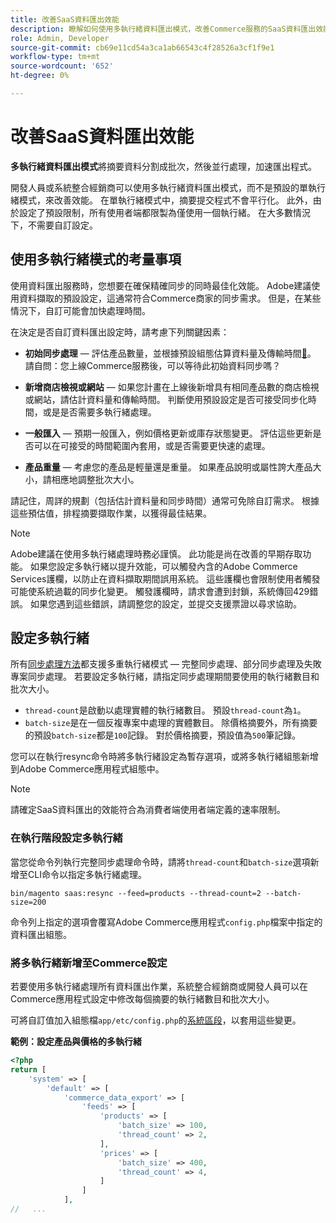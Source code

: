 ```yaml
---
title: 改善SaaS資料匯出效能
description: 瞭解如何使用多執行緒資料匯出模式，改善Commerce服務的SaaS資料匯出效能。
role: Admin, Developer
source-git-commit: cb69e11cd54a3ca1ab66543c4f28526a3cf1f9e1
workflow-type: tm+mt
source-wordcount: '652'
ht-degree: 0%

---
```


# 改善SaaS資料匯出效能

**多執行緒資料匯出模式**&#x200B;將摘要資料分割成批次，然後並行處理，加速匯出程式。

開發人員或系統整合經銷商可以使用多執行緒資料匯出模式，而不是預設的單執行緒模式，來改善效能。 在單執行緒模式中，摘要提交程式不會平行化。 此外，由於設定了預設限制，所有使用者端都限製為僅使用一個執行緒。 在大多數情況下，不需要自訂設定。

## 使用多執行緒模式的考量事項

使用資料匯出服務時，您想要在確保精確同步的同時最佳化效能。
Adobe建議使用資料擷取的預設設定，這通常符合Commerce商家的同步需求。 但是，在某些情況下，自訂可能會加快處理時間。

在決定是否自訂資料匯出設定時，請考慮下列關鍵因素：

- **初始同步處理** — 評估產品數量，並根據預設組態估算資料量及傳輸時間[&#128279;](estimate-data-volume-sync-time.md)。 請自問：您上線Commerce服務後，可以等待此初始資料同步嗎？

- **新增商店檢視或網站** — 如果您計畫在上線後新增具有相同產品數的商店檢視或網站，請估計資料量和傳輸時間。 判斷使用預設設定是否可接受同步化時間，或是是否需要多執行緒處理。

- **一般匯入** — 預期一般匯入，例如價格更新或庫存狀態變更。 評估這些更新是否可以在可接受的時間範圍內套用，或是否需要更快速的處理。

- **產品重量** — 考慮您的產品是輕量還是重量。 如果產品說明或屬性誇大產品大小，請相應地調整批次大小。

請記住，周詳的規劃（包括估計資料量和同步時間）通常可免除自訂需求。 根據這些預估值，排程摘要擷取作業，以獲得最佳結果。

>[!NOTE]
>
>Adobe建議在使用多執行緒處理時務必謹慎。 此功能是尚在改善的早期存取功能。 如果您設定多執行緒以提升效能，可以觸發內含的Adobe Commerce Services護欄，以防止在資料擷取期間誤用系統。 這些護欄也會限制使用者觸發可能使系統過載的同步化變更。 觸發護欄時，請求會遭到封鎖，系統傳回429錯誤。 如果您遇到這些錯誤，請調整您的設定，並提交支援票證以尋求協助。

## 設定多執行緒

所有[同步處理方法](data-synchronization.md#synchronization-process)都支援多重執行緒模式 — 完整同步處理、部分同步處理及失敗專案同步處理。 若要設定多執行緒，請指定同步處理期間要使用的執行緒數目和批次大小。

- `thread-count`是啟動以處理實體的執行緒數目。 預設`thread-count`為`1`。
- `batch-size`是在一個反複專案中處理的實體數目。 除價格摘要外，所有摘要的預設`batch-size`都是`100`記錄。 對於價格摘要，預設值為`500`筆記錄。

您可以在執行resync命令時將多執行緒設定為暫存選項，或將多執行緒組態新增到Adobe Commerce應用程式組態中。

>[!NOTE]
>
>請確定SaaS資料匯出的效能符合為消費者端使用者端定義的速率限制。

### 在執行階段設定多執行緒

當您從命令列執行完整同步處理命令時，請將`thread-count`和`batch-size`選項新增至CLI命令以指定多執行緒處理。

```
bin/magento saas:resync --feed=products --thread-count=2 --batch-size=200
```

命令列上指定的選項會覆寫Adobe Commerce應用程式`config.php`檔案中指定的資料匯出組態。

### 將多執行緒新增至Commerce設定

若要使用多執行緒處理所有資料匯出作業，系統整合經銷商或開發人員可以在Commerce應用程式設定中修改每個摘要的執行緒數目和批次大小。

可將自訂值加入組態檔`app/etc/config.php`的[系統區段](https://experienceleague.adobe.com/en/docs/commerce-operations/configuration-guide/files/config-reference-configphp#system)，以套用這些變更。

**範例：設定產品與價格的多執行緒**

```php
<?php
return [
    'system' => [
        'default' => [
            'commerce_data_export' => [
                'feeds' => [
                    'products' => [
                        'batch_size' => 100,
                        'thread_count' => 2,
                    ],
                    'prices' => [
                        'batch_size' => 400,
                        'thread_count' => 4,
                    ]
                ]
            ],
//   ...
```
